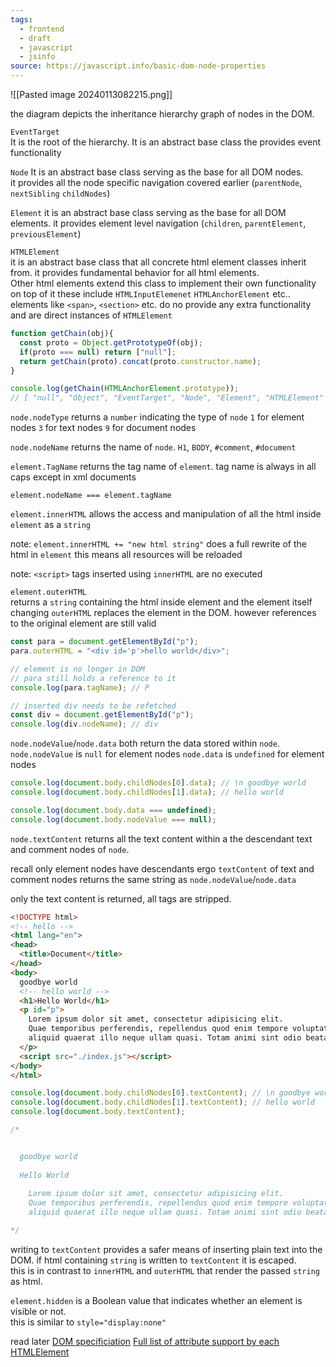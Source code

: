 ```yaml
---
tags:
  - frontend
  - draft
  - javascript
  - jsinfo
source: https://javascript.info/basic-dom-node-properties
---
```



![[Pasted image 20240113082215.png]]  

the diagram depicts the inheritance hierarchy graph of nodes in the DOM.

`EventTarget`   
It is the root of the hierarchy. It is an abstract base class the provides event functionality 

`Node` 
It is an abstract base class serving as the base for all DOM nodes.  
it provides all the node specific navigation covered earlier (`parentNode`, `nextSibling` `childNodes`)

`Element` 
it is an abstract base class serving as the base for all DOM elements.
it provides element level navigation (`children`, `parentElement`, `previousElement`)

`HTMLElement`   
it is an abstract base class that all concrete html element classes inherit from.
it provides fundamental behavior for all html elements.  
Other html elements extend this class to implement their own functionality on top of it
these include `HTMLInputElemenet` `HTMLAnchorElement` etc..
elements like `<span>`, `<section>` etc. do no provide any extra functionality and are direct instances of `HTMLElement`


```javascript
function getChain(obj){
  const proto = Object.getPrototypeOf(obj);
  if(proto === null) return ["null"];
  return getChain(proto).concat(proto.constructor.name);
}

console.log(getChain(HTMLAnchorElement.prototype));
// [ "null", "Object", "EventTarget", "Node", "Element", "HTMLElement" ]
```

`node.nodeType` returns a `number` indicating the type of `node`
`1` for element nodes
`3` for text nodes
`9` for document nodes


`node.nodeName`
returns the name of `node`. `H1`, `BODY`, `#comment`, `#document`

`element.TagName`
returns the tag name of `element`. tag name is always in all caps except in xml documents

`element.nodeName === element.tagName`


`element.innerHTML` 
allows the access and manipulation of all the html inside `element` as a `string`

note:
  `element.innerHTML += "new html string"` does a full rewrite of the html in `element`
  this means all resources will be reloaded

note:
  `<script>` tags inserted using `innerHTML` are no executed


`element.outerHTML`  
returns a `string` containing the html inside element and the element itself
changing `outerHTML` replaces the element in the DOM.
however references to the original element are still valid

```javascript
const para = document.getElementById("p");
para.outerHTML = "<div id='p'>hello world</div>";

// element is no longer in DOM
// para still holds a reference to it
console.log(para.tagName); // P 

// inserted div needs to be refetched
const div = document.getElementById("p");
console.log(div.nodeName); // div
```


`node.nodeValue`/`node.data`
both return the data stored within `node`. 
`node.nodeValue` is `null` for element nodes
`node.data` is `undefined` for element nodes 

```javascript
console.log(document.body.childNodes[0].data); // \n goodbye world
console.log(document.body.childNodes[1].data); // hello world

console.log(document.body.data === undefined);
console.log(document.body.nodeValue === null);
```

`node.textContent`
returns all the text content within a the descendant text and comment nodes of `node`.

recall only element nodes have descendants ergo `textContent` of text and comment nodes returns the same string as `node.nodeValue`/`node.data` 

only the text content is returned, all tags are stripped.

```html
<!DOCTYPE html>
<!-- hello -->
<html lang="en">
<head>
  <title>Document</title>
</head>
<body>
  goodbye world
  <!-- hello world -->
  <h1>Hello World</h1>
  <p id="p">
    Lorem ipsum dolor sit amet, consectetur adipisicing elit. 
    Quae temporibus perferendis, repellendus quod enim tempore voluptate 
    aliquid quaerat illo neque ullam quasi. Totam animi sint odio beatae vitae repellat eos.
  </p>
  <script src="./index.js"></script>
</body>
</html>
```

```javascript
console.log(document.body.childNodes[0].textContent); // \n goodbye world
console.log(document.body.childNodes[1].textContent); // hello world
console.log(document.body.textContent);

/*


  goodbye world
  
  Hello World
  
    Lorem ipsum dolor sit amet, consectetur adipisicing elit. 
    Quae temporibus perferendis, repellendus quod enim tempore voluptate 
    aliquid quaerat illo neque ullam quasi. Totam animi sint odio beatae vitae repellat eos.

*/
```


writing to `textContent` provides a safer means of inserting plain text into the DOM.
if html containing `string` is written to `textContent`   it is escaped.  
this is in contrast to `innerHTML` and `outerHTML` that render the passed `string` as html.  


`element.hidden`
is a Boolean value that indicates whether an element is visible or not.  
this is similar to `style="display:none"`





read later
[DOM specificiation](https://dom.spec.whatwg.org/#eventtarget)
[Full list of attribute support by each HTMLElement](https://html.spec.whatwg.org/#htmlinputelement)

